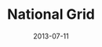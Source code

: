 ---
date: 2013-07-11
title: National Grid
categories: gold
logo: nationalgrid-e1285333743187.gif
www: http://www.nationalgridus.com/‎
---